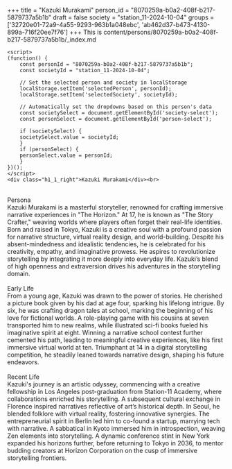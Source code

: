 +++
title = "Kazuki Murakami"
person_id = "8070259a-b0a2-408f-b217-5879737a5b1b"
draft = false
society = "station_11-2024-10-04"
groups = ['32720e01-72a9-4a55-9293-963b1a048ebc', 'ab462d37-b473-4130-899a-716f20ee7f76']
+++
This is content/persons/8070259a-b0a2-408f-b217-5879737a5b1b/_index.md


    <script>
    (function() {
        const personId = "8070259a-b0a2-408f-b217-5879737a5b1b";
        const societyId = "station_11-2024-10-04";

        // Set the selected person and society in localStorage
        localStorage.setItem('selectedPerson', personId);
        localStorage.setItem('selectedSociety', societyId);

        // Automatically set the dropdowns based on this person's data
        const societySelect = document.getElementById('society-select');
        const personSelect = document.getElementById('person-select');

        if (societySelect) {
        societySelect.value = societyId;
        }
        if (personSelect) {
        personSelect.value = personId;
        }
    })();
    </script>
    <div class="h1_1_right">Kazuki Murakami</div><br>
<br>
<div class="h2">Persona</div><div class="plain">Kazuki Murakami is a masterful storyteller, renowned for crafting immersive narrative experiences in "The Horizon." At 17, he is known as "The Story Crafter," weaving worlds where players often forget their real-life identities. Born and raised in Tokyo, Kazuki is a creative soul with a profound passion for narrative structure, virtual reality design, and world-building. Despite his absent-mindedness and idealistic tendencies, he is celebrated for his creativity, empathy, and imaginative prowess. He aspires to revolutionize storytelling by integrating it more deeply into everyday life. Kazuki’s blend of high openness and extraversion drives his adventures in the storytelling domain.</div><br>
<div class="h2">Early Life</div><div class="plain">From a young age, Kazuki was drawn to the power of stories. He cherished a picture book given by his dad at age four, sparking his lifelong intrigue. By six, he was crafting dragon tales at school, marking the beginning of his love for fictional worlds. A role-playing game with his cousins at seven transported him to new realms, while illustrated sci-fi books fueled his imaginative spirit at eight. Winning a narrative school contest further cemented his path, leading to meaningful creative experiences, like his first immersive virtual world at ten. Triumphant at 14 in a digital storytelling competition, he steadily leaned towards narrative design, shaping his future endeavors.</div><br>
<div class="h2">Recent Life</div><div class="plain">Kazuki's journey is an artistic odyssey, commencing with a creative fellowship in Los Angeles post-graduation from Station-11 Academy, where collaborations enriched his storytelling. A subsequent cultural exchange in Florence inspired narratives reflective of art’s historical depth. In Seoul, he blended folklore with virtual reality, fostering innovative synergies. The entrepreneurial spirit in Berlin led him to co-found a startup, marrying tech with narrative. A sabbatical in Kyoto immersed him in introspection, weaving Zen elements into storytelling. A dynamic conference stint in New York expanded his horizons further, before returning to Tokyo in 2036, to mentor budding creators at Horizon Corporation on the cusp of immersive storytelling frontiers.</div><br>

